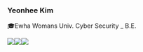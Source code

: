### Yeonhee Kim

:mortar_board:Ewha Womans Univ. Cyber Security _ B.E.

<a href="https://www.instagram.com/fromkyh/?hl=ko"><img src="https://img.shields.io/badge/Instagram-E4405F?style=flat-square&logo=Instagram&logoColor=white"/></a><a href="https://blog.naver.com/kyhee3433"><img src="https://img.shields.io/badge/blog-03C75A?style=flat-square&logo=naver&logoColor=white"/></a><a href="https://www.facebook.com/karen970901"><img src="https://img.shields.io/badge/Facebook-1877F2?style=flat-square&logo=Facebook&logoColor=white"/></a>
